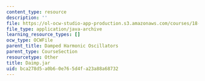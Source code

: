 ```yaml
---
content_type: resource
description: ''
file: https://ol-ocw-studio-app-production.s3.amazonaws.com/courses/18-03sc-differential-equations-fall-2011/bca278d5a0b60e765d4fa23a88a68732_Daimp.jar
file_type: application/java-archive
learning_resource_types: []
ocw_type: OCWFile
parent_title: Damped Harmonic Oscillators
parent_type: CourseSection
resourcetype: Other
title: Daimp.jar
uid: bca278d5-a0b6-0e76-5d4f-a23a88a68732
---
```

